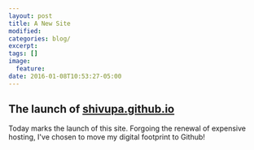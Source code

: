 ```yaml
---
layout: post
title: A New Site
modified:
categories: blog/
excerpt:
tags: []
image:
  feature:
date: 2016-01-08T10:53:27-05:00
---
```


## The launch of [shivupa.github.io](shivupa.github.io)

Today marks the launch of this site. Forgoing the renewal of expensive hosting, I've chosen to move my digital footprint to Github!

